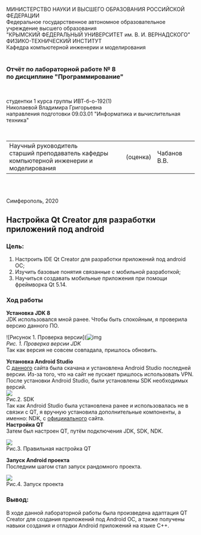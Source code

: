 МИНИСТЕРСТВО НАУКИ  И ВЫСШЕГО ОБРАЗОВАНИЯ РОССИЙСКОЙ ФЕДЕРАЦИИ  
Федеральное государственное автономное образовательное учреждение высшего образования  
"КРЫМСКИЙ ФЕДЕРАЛЬНЫЙ УНИВЕРСИТЕТ им. В. И. ВЕРНАДСКОГО"  
ФИЗИКО-ТЕХНИЧЕСКИЙ ИНСТИТУТ  
Кафедра компьютерной инженерии и моделирования
<br/><br/>

### Отчёт по лабораторной работе № 8<br/> по дисциплине "Программирование"
<br/>

студентки 1 курса группы ИВТ-б-о-192(1)  
Николаевой Владимира Григорьевна  
направления подготовки 09.03.01 "Информатика и вычислительная техника"  

<br/>

<table>
<tr><td>Научный руководитель<br/> старший преподаватель кафедры<br/> компьютерной инженерии и моделирования</td>
<td>(оценка)</td>
<td>Чабанов В.В.</td>
</tr>
</table>
<br/><br/>

Симферополь, 2020
## Настройка Qt Creator для разработки приложений под android
### Цель:
1. Настроить IDE Qt Creator для разработки приложений под android ОС;
2. Изучить базовые понятия связанные с мобильной разработкой;
3. Научиться создавать мобильные приложения при помощи фреймворка Qt 5.14.
### Ход работы
**Установка JDK 8** <br>
JDK использовался мной ранее. Чтобы быть спокойным, я проверила версию данного ПО.

![Рисунок 1. Проверка версии](![img](https://sun2.43222.userapi.com/996R1O3J-92oVUHeustAv-LD-mpbN41S8C3ydA/h7J4EDdeO_s.jpg)<br>*Рис. 1. Проверка версии JDK*<br>
Так как версия не совсем совпадала, пришлось обновить.

**Установка Android Studio**<br>
С [данного](https://developer.android.com/studio) сайта была скачана и установлена Android Studio последней версии. Из-за того, что на сайт не пускает пришлось использовать VPN. <br>
После установки Android Studio, были установлены SDK необходимых версий.<br>
![](https://sun2.43222.userapi.com/vE0QBnSjW4mnIRTGQE2QQS_m0sHIOra52AmxRA/_vsCtPmWb5Y.jpg)
<br>Рис.2. SDK<br>
Так как Android Studio была установлена ранее и использовалась не в связки с QT, я вручную установила дополнительные компоненты, а именно: NDK, с [официиального](https://developer.android.com/ndk/downloads/) сайта.<br>
**Настройка QT**<br>
Затем был настроен QT, путём подключения JDK, SDK, NDK.<br>

![](https://sun3.43222.userapi.com/kbkAPzsbt_8tD-hLfcKhXBE67ycID2TAPj4ILA/wjrlSZe1U94.jpg)
<br> Рис.3. Правильная настройка QT <br>

**Запуск Android проекта**<br>
Последним шагом стал запуск рандомного проекта. 

![](https://sun2.43222.userapi.com/eiNMEAdmj-oLAIU3XpT9n97QfSBl4RdfkImWkQ/y6kijmcUlG4.jpg)
<br> Рис.4. Запуск проекта<br>

### Вывод:<br>
В ходе данной лабораторной работы была произведена адаптация QT Creator для создания приложений под Android OC, а также получены навыки создания и отладки Android приложений на языке C++.
